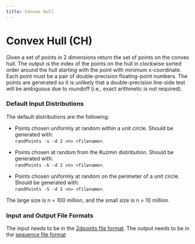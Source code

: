 ```yaml
---
title: Convex Hull
---
```


# Convex Hull (CH)

Given a set of points in 2 dimensions return the set of points on the
convex hull.  The output is the index of the points on the hull in
clockwise sorted order around the hull starting with the point with
minimum x-coordinate.  Each point must be a pair of double-precision
floating-point numbers.  The points are generated so it is unlikely
that a double-precision line-side test will be ambiguous due to
roundoff (i.e., exact arithmetic is not required).

### Default Input Distributions

The default distributions are the following:

- Points chosen uniformly at random within a unit circle.   Should be 
generated with:  
`randPoints -s -d 2 <n> <filename>`.

- Points chosen at random from the Kuzmin distribution.   Should be 
generated with:  
`randPoints -k -d 2 <n> <filename>`.

- Points chosen uniformly at random on the perimeter of a unit circle.   Should be 
generated with:  
`randPoints -S -d 2 <n> <filename>`.

The large size is n = 100 million, and the small size is n = 10 million.

### Input and Output File Formats

The input needs to be in the [2dpoints file format](../fileFormats/geometry.html#points).
The output needs to be in the [sequence file format](../fileFormats/sequence.html)
